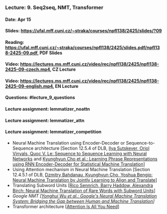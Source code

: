 ### Lecture: 9. Seq2seq, NMT, Transformer
#### Date: Apr 15
#### Slides: https://ufal.mff.cuni.cz/~straka/courses/npfl138/2425/slides/?09
#### Reading: https://ufal.mff.cuni.cz/~straka/courses/npfl138/2425/slides.pdf/npfl138-2425-09.pdf, PDF Slides
#### Video: https://lectures.ms.mff.cuni.cz/video/rec/npfl138/2425/npfl138-2425-09-czech.mp4, CZ Lecture
#### Video: https://lectures.ms.mff.cuni.cz/video/rec/npfl138/2425/npfl138-2425-09-english.mp4, EN Lecture
#### Questions: #lecture_9_questions
#### Lecture assignment: lemmatizer_noattn
#### Lecture assignment: lemmatizer_attn
#### Lecture assignment: lemmatizer_competition

- Neural Machine Translation using Encoder-Decoder or Sequence-to-Sequence architecture [Section 12.5.4 of DLB, [Ilya Sutskever, Oriol Vinyals, Quoc V. Le: Sequence to Sequence Learning with Neural Networks](https://arxiv.org/abs/1409.3215) and [Kyunghyun Cho et al.: Learning Phrase Representations using RNN Encoder-Decoder for Statistical Machine Translation](https://arxiv.org/abs/1406.1078)]
- Using Attention mechanism in Neural Machine Translation [Section 12.4.5.1 of DLB, [Dzmitry Bahdanau, Kyunghyun Cho, Yoshua Bengio: Neural Machine Translation by Jointly Learning to Align and Translate](https://arxiv.org/abs/1409.0473)]
- Translating Subword Units [[Rico Sennrich, Barry Haddow, Alexandra Birch: Neural Machine Translation of Rare Words with Subword Units](https://arxiv.org/abs/1508.07909)]
- _Google NMT [[Yonghui Wu et al.: Google's Neural Machine Translation System: Bridging the Gap between Human and Machine Translation](https://arxiv.org/abs/1609.08144)]_
- Transformer architecture [[Attention Is All You Need](https://arxiv.org/abs/1706.03762)]
